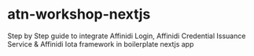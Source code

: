# atn-workshop-nextjs
Step by Step guide to integrate Affinidi Login, Affinidi Credential Issuance Service &amp; Affinidi Iota framework in boilerplate nextjs app 
